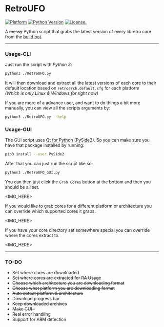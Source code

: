 # RetroUFO
[![Platform](https://img.shields.io/badge/platform-linux%20%7C%20macos%20%7C%20windows-yellow.svg)](https://www.youtube.com/watch?v=NLGoKxh8Aq4)
[![Python Version](https://img.shields.io/pypi/pyversions/Django.svg)](https://www.python.org/downloads/) [![License.](https://img.shields.io/github/license/mashape/apistatus.svg)](https://opensource.org/licenses/MIT)

A ~~messy~~ Python script that grabs the latest version of every libretro core from the [build bot](https://buildbot.libretro.com/).  

***
### Usage-CLI

Just run the script with _Python 3_:

```bash
python3 ./RetroUFO.py
```

It will then download and extract all the latest versions of each core to their default location based on `retroarch.default.cfg` for each platform  
_(Which is only Linux & Windows for right now)_

If you are more of a advance user, and want to do things a bit more manually, you can view all the scripts arguments by:
```bash
python3 ./RetroUFO.py --help
```

### Usage-GUI

The GUI script uses [Qt for Python](https://wiki.qt.io/Qt_for_Python) ([PySide2](https://pypi.org/project/PySide2/)). So you can make sure you have that package installed by running:  
```bash
pip3 install --user PySide2
```
After that you can just run the script like so:
```bash
python3 ./RetroUFO_GUI.py
```

You can then just click the `Grab Cores` button at the bottom and then you should be all set.

<IMG_HERE>

If you would like to grab cores for a different platform or architecture you can override which supported cores it grabs.

<IMG_HERE>

If you have your core directory set somewhere special you can override where the cores extract to.

<IMG_HERE>

***
### TO-DO

- Set where cores are downloaded
- ~~Set where cores are extracted for RA Usage~~
- ~~Choose which architecture you are downloading format~~
- ~~Choose what platform you are downloading format~~
- ~~Auto detect platform & architecture~~
- Download progress bar
- ~~Keep downloaded archives~~
- ~~Make GUI~~~
- Real error handling
- Support for ARM detection
